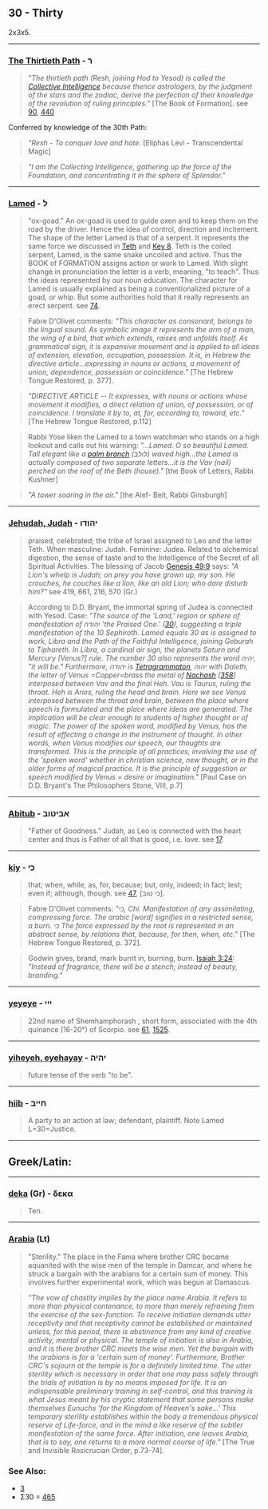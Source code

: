 ## 30 - Thirty
2x3x5.

---

### [The Thirtieth Path](/keys/R) - ר
> *"The thirtieth path (Resh, joining Hod to Yesod) is called the [Collective Intelligence](/keys/ShKL.KLLI) because thence astrologers, by the judgment of the stars and the zodiac, derive the perfection of their knowledge of the revolution of ruling principles."* [The Book of Formation]. see [90](90), [440](440)

Conferred by knowledge of the 30th Path:

> *"Resh - To conquer love and hate.* [Eliphas Levi - Transcendental Magic]

> *"I am the Collecting Intelligence, gathering up the force of the Foundation, and concentrating it in the sphere of Splendor."*

---

### [Lamed](/keys/L) - ל
> "ox-goad." An ox-goad is used to guide oxen and to keep them on the road by the driver. Hence the idea of control, direction and incitement. The shape of the letter Lamed is that of a serpent. It represents the same force we discussed in [Teth](/keys/T) and [Key 8](8). Teth is the coiled serpent, Lamed, is the same snake uncoiled and active. Thus the BOOK of FORMATION assigns action or work to Lamed. With slight change in pronunciation the letter is a verb, meaning, "to teach". Thus the ideas represented by our noun education. The character for Lamed is usually explained as being a conventionalized picture of a goad, or whip. But some authorities hold that it really represents an erect serpent. see [74](74).

> Fabre D'Olivet comments: *"This character as consonant, belongs to the lingual sound. As symbolic image it represents the arm of a man, the wing of a bird, that which extends, raises and unfolds itself. As grammatical sign, it is expansive movement and is applied to all ideas of extension, elevation, occupation, possession. It is, in Hebrew the directive article...expressing in nouns or actions, a movement of union, dependence, possession or coincidence."* [The Hebrew Tongue Restored, p. 377].

> *"DIRECTIVE ARTICLE -- It expresses, with nouns or actions whose movement it modifies, a direct relation of union, of possession, or of coincidence. I translate it by to, at, for, according to, toward, etc."* [The Hebrew Tongue Restored, p.112]

> Rabbi Yose liken the Lamed to a town watchman who stands on a high lookout and calls out his warning: *"...Lamed. O so beautiful Lamed. Tall elegant like a [palm branch](/keys/LVLB) (לולב) waved high...the Lamed is actually composed of two separate letters...it is the Vav (nail) perched on the roof of the Beth (house)."* [the Book of Letters, Rabbi Kushner]

> *"A tower soaring in the air."* [the Alef- Beit, Rabbi Ginsburgh]

---

### [Jehudah, Judah](/keys/IHVDV) - יהודו
> praised, celebrated; the tribe of Israel assigned to Leo and the letter Teth. When masculine: Judah. Feminine: Judea. Related to alchemical digestion, the sense of taste and to the Intelligence of the Secret of all Spiritual Activities. The blessing of Jacob [Genesis 49:9](http://biblehub.com//.htm) says: *"A Lion's whelp is Judah; on prey you have grown up, my son. He crouches, he couches like a lion, like an old Lion; who dare disturb him?"* see 419, 661, 216, 570 (Gr.)

> According to D.D. Bryant, the immortal spring of Judea is connected with Yesod. Case: *"The source of the 'Land,' region or sphere of manifestation of יהודה 'the Praised One.' ([30](30)), suggesting a triple manifestation of the 10 Sephiroth. Lamed equals 30 as is assigned to work, Libra and the Path of the Faithful Intelligence, joining Geburah to Tiphareth. In Libra, a cardinal air sign, the planets Saturn and Mercury [Venus?] rule. The number 30 also represents the word יהיה, "it will be." Furthermore, יהודה is [Tetragrammaton](/keys/IHVH), יהוה with Daleth, the letter of Venus =Copper=brass the metal of [Nachash](/keys/NChSh) [[358](358)] interposed between Vav and the final Heh. Vau is Taurus, ruling the throat. Heh is Aries, ruling the head and brain. Here we see Venus interposed between the throat and brain, between the place where speech is formulated and the place where ideas are generated. The implication will be clear enough to students of higher thought or of magic. The power of the spoken word, modified by Venus, has the result of effecting a change in the instrument of thought. In other words, when Venus modifies our speech, our thoughts are transformed. This is the principle of all practices, involving the use of the 'spoken word' whether in christian science, new thought, or in the older forms of magical practice. It is the principle of suggestion or speech modified by Venus = desire or imagination."* [Paul Case on D.D. Bryant's The Philosophers Stone, VIII, p.7]

---

### [Abitub](/keys/ABITVB) - אביטוב
> "Father of Goodness." Judah, as Leo is connected with the heart center and thus is Father of all that is good, i.e. love. see [17](17).

---

### [kiy](/keys/KI) - כי
> that; when, while, as, for, because; but, only, indeed; in fact; lest; even if; although, though. see [47](47), [כי טוב].

> Fabre D'Olivet comments: *"כי, Chi. Manifestation of any assimilating, compressing force. The arabic [word] signifies in a restricted sense, a burn. כי The force expressed by the root is represented in an abstract sense, by relations that, because, for then, when, etc."* [The Hebrew Tongue Restored, p. 372].

> Godwin gives, brand, mark burnt in, burning, burn. [Isaiah 3:24](http://biblehub.com/isaiah/3-24.htm): *"Instead of fragrance, there will be a stench; instead of beauty, branding."*

---

### [yeyeye](/keys/III) - ייי
> 22nd name of Shemhamphorash , short form, associated with the 4th quinance (16-20°) of Scorpio. see [61](61), [1525](1525).

---

### [yiheyeh, eyehayay](/keys/IHIH) - יהיה
> future tense of the verb "to be".

---

### [hiib](/keys/ChIIB) - חייב
> A party to an action at law; defendant, plaintiff. Note Lamed L=30=Justice.

---

## Greek/Latin:

---

### [deka](/greek?word=deka) (Gr) - δεκα
> Ten.

---

### [Arabia](/latin?word=Arabia) (Lt)
> "Sterility." The place in the Fama where brother CRC became aquanited with the wise men of the temple in Damcar, and where he struck a bargain with the arabians for a certain sum of money. This involves further experimental work, which was begun at Damascus.

> *"The vow of chastity implies by the place name Arabia. It refers to more than physical contenance, to more than merely refraining from the exercise of the sex-function. To receive initiation demands utter receptivity and that receptivity cannot be established or maintained unless, for this period, there is abstinence from any kind of creative activity, mental or physical. The temple of initiation is also in Arabia, and it is there brother CRC meets the wise men. Yet the bargain with the arabians is for a 'certain sum of money'. Furthermore, Brother CRC's sojourn at the temple is for a definitely limited time. The utter sterility which is necessary in order that one may pass safely through the trials of initiation is by no means imposed for life. It is an indispensable preliminary training in self-control, and this training is what Jesus meant by his cryptic statement that some persons make themselves Eunuchs 'for the Kingdom of Heaven's sake...' This temporary sterility establishes within the body a tremendous physical reserve of Life-force, and in the mind a like reserve of the subtler manifestation of the same force. After initiation, one leaves Arabia, that is to say, one returns to a more normal course of life."* [The True and Invisible Rosicrucian Order, p.73-74].

### See Also:

- [3](3)
- Σ30 = [465](465)
